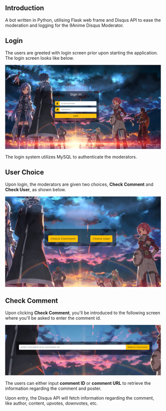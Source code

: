## Introduction
A bot written in Python, utilising Flask web frame and Disqus API to ease the moderation and logging for the 9Anime Disqus Moderator.

## Login

The users are greeted with login screen prior upon starting the application. The login screen looks like below.

![Login Screen](https://github.com/KennyStryker/9anime-disqus-bot/blob/main/images/loginscreen.png?raw=true)

The login system utilizes MySQL to authenticate the moderators.

## User Choice

Upon login, the moderators are given two choices, **Check Comment** and **Check User**, as shown below.

![Choice Screen](https://github.com/KennyStryker/9anime-disqus-bot/blob/main/images/choice.png?raw=true)

## Check Comment

Upon clicking **Check Comment**, you'll be introduced to the following screen where you'll be asked to enter the comment id.

![Comment Screen](https://github.com/KennyStryker/9anime-disqus-bot/blob/main/images/comment.png?raw=true)

The users can either input **comment ID** or **comment URL** to retrieve the information regarding the comment and poster.

Upon entry, the Disqus API will fetch information regarding the comment, like author, content, upvotes, downvotes, etc.